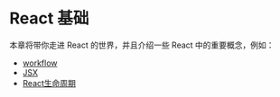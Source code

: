 # React 基础

本章将带你走进 React 的世界，并且介绍一些 React 中的重要概念，例如：

- [workflow](workflow.md)
- [JSX](jsx.md)
- [React生命周期](lifecycle.md)
